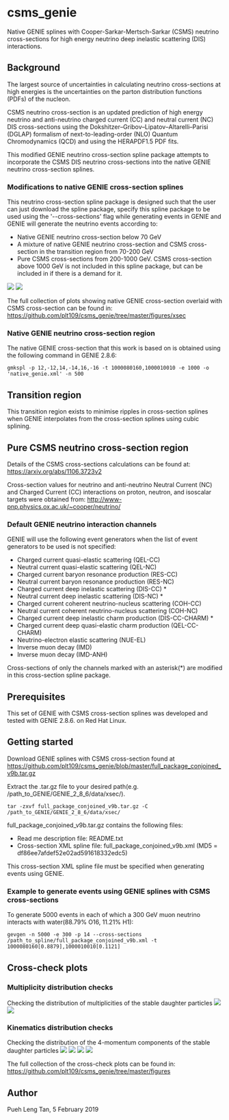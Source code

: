 # csms_genie
Native GENIE splines with Cooper-Sarkar-Mertsch-Sarkar (CSMS) neutrino cross-sections for high energy neutrino deep inelastic scattering (DIS) interactions.

## Background
The largest source of uncertainties in calculating neutrino cross-sections at high energies is the uncertainties on the parton distribution functions (PDFs) of the nucleon. 

CSMS neutrino cross-section is an updated prediction of high energy neutrino and anti-neutrino charged current (CC) and neutral current (NC) DIS cross-sections using the Dokshitzer–Gribov–Lipatov–Altarelli–Parisi (DGLAP) formalism of next-to-leading-order (NLO) Quantum Chromodynamics (QCD) and using the HERAPDF1.5 PDF fits.

This modified GENIE neutrino cross-section spline package attempts to incorporate the CSMS DIS neutrino cross-sections into the native GENIE neutrino cross-section splines. 

### Modifications to native GENIE cross-section splines
This neutrino cross-section spline package is designed such that the user can just download the spline package, specify this spline package to be used using the '--cross-sections' flag while generating events in GENIE and GENIE will generate the neutrino events according to:

- Native GENIE neutrino cross-section below 70 GeV
- A mixture of native GENIE neutrino cross-section and CSMS cross-section in the transition region from 70-200 GeV
- Pure CSMS cross-sections from 200-1000 GeV. CSMS cross-section above 1000 GeV is not included in this spline package, but can be included in if there is a demand for it.

![](https://github.com/plt109/csms_genie/blob/master/figures/xsec/nu_cc.png)
![](https://github.com/plt109/csms_genie/blob/master/figures/xsec/nu_cc_zoomed.png)

The full collection of plots showing native GENIE cross-section overlaid with CSMS cross-section can be found in:
https://github.com/plt109/csms_genie/tree/master/figures/xsec

### Native GENIE neutrino cross-section region
The native GENIE cross-section that this work is based on is obtained using the following command in GENIE 2.8.6:
```
gmkspl -p 12,-12,14,-14,16,-16 -t 1000080160,1000010010 -e 1000 -o 'native_genie.xml' -n 500
```
## Transition region
This transition region exists to minimise ripples in cross-section splines when GENIE interpolates from the cross-section splines using cubic splining.

## Pure CSMS neutrino cross-section region
Details of the CSMS cross-sections calculations can be found at:
https://arxiv.org/abs/1106.3723v2

Cross-section values for neutrino and anti-neutrino Neutral Current (NC) and Charged Current (CC) interactions on proton, neutron, and isoscalar targets were obtained from:
http://www-pnp.physics.ox.ac.uk/~cooper/neutrino/

### Default GENIE neutrino interaction channels
GENIE will use the following event generators when the list of event generators to be used is not specified:
- Charged current quasi-elastic scattering (QEL-CC)
- Neutral current quasi-elastic scattering (QEL-NC)
- Charged current baryon resonance production (RES-CC)
- Neutral current baryon resonance production (RES-NC)
- Charged current deep inelastic scattering (DIS-CC) &ast;
- Neutral current deep inelastic scattering (DIS-NC) &ast;
- Charged current coherent neutrino-nucleus scattering (COH-CC)
- Neutral current coherent neutrino-nucleus scattering (COH-NC)
- Charged current deep inelastic charm production (DIS-CC-CHARM) &ast;
- Charged current deep quasi-elastic charm production (QEL-CC-CHARM)
- Neutrino-electron elastic scattering (NUE-EL)
- Inverse muon decay (IMD)
- Inverse muon decay (IMD-ANH)

Cross-sections of only the channels marked with an asterisk(&ast;) are modified in this cross-section spline package.

## Prerequisites
This set of GENIE with CSMS cross-section splines was developed and tested with GENIE 2.8.6. on Red Hat Linux. 

## Getting started
Download GENIE splines with CSMS cross-section found at https://github.com/plt109/csms_genie/blob/master/full_package_conjoined_v9b.tar.gz

Extract the .tar.gz file to your desired path(e.g. /path_to_GENIE/GENIE_2_8_6/data/xsec/). 
```
tar -zxvf full_package_conjoined_v9b.tar.gz -C /path_to_GENIE/GENIE_2_8_6/data/xsec/
```

full_package_conjoined_v9b.tar.gz contains the following files:
- Read me description file: README.txt
- Cross-section XML spline file: full_package_conjoined_v9b.xml (MD5 = df86ee7afdef52e02ad591618332edc5)

This cross-section XML spline file must be specified when generating events using GENIE.

### Example to generate events using GENIE splines with CSMS cross-sections
To generate 5000 events in each of which a 300 GeV muon neutrino interacts with water(88.79% O16, 11.21% H1):
```
gevgen -n 5000 -e 300 -p 14 --cross-sections /path_to_spline/full_package_conjoined_v9b.xml -t 1000080160[0.8879],1000010010[0.1121]
```

## Cross-check plots
### Multiplicity distribution checks
Checking the distribution of multiplicities of the stable daughter particles
![](https://github.com/plt109/csms_genie/blob/master/figures/numu/p_multi_numu.png)
![](https://github.com/plt109/csms_genie/blob/master/figures/numu/ap_multi_numu.png)

### Kinematics distribution checks
Checking the distribution of the 4-momentum components of the stable daughter particles
![](https://github.com/plt109/csms_genie/blob/master/figures/numu/e_numu.png)
![](https://github.com/plt109/csms_genie/blob/master/figures/numu/px_numu.png)
![](https://github.com/plt109/csms_genie/blob/master/figures/numu/py_numu.png)
![](https://github.com/plt109/csms_genie/blob/master/figures/numu/pz_numu.png)

The full collection of the cross-check plots can be found in:
https://github.com/plt109/csms_genie/tree/master/figures

## Author
Pueh Leng Tan, 5 February 2019
